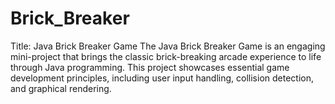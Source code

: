 # Brick_Breaker
Title: Java Brick Breaker Game The Java Brick Breaker Game is an engaging mini-project that brings the classic brick-breaking arcade experience to life through Java programming. This project showcases essential game development principles, including user input handling, collision detection, and graphical rendering.
